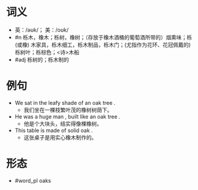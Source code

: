 # 词义
- 英：/əʊk/； 美：/oʊk/
- #n 栎木，橡木；栎树，橡树；（存放于橡木酒桶的葡萄酒所带的）烟熏味；栎 (或橡) 木家具，栎木细工，栎木制品，栎木门；(尤指作为花环、花冠佩戴的) 栎树叶；栎棕色；<诗>木船
- #adj 栎树的；栎木制的
# 例句
- We sat in the leafy shade of an oak tree .
	- 我们坐在一棵枝繁叶茂的橡树树荫下。
- He was a huge man , built like an oak tree .
	- 他是个大块头，结实得像棵橡树。
- This table is made of solid oak .
	- 这张桌子是用实心橡木制作的。
# 形态
- #word_pl oaks

